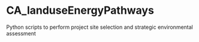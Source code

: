 # CA_landuseEnergyPathways
Python scripts to perform project site selection and strategic environmental assessment
